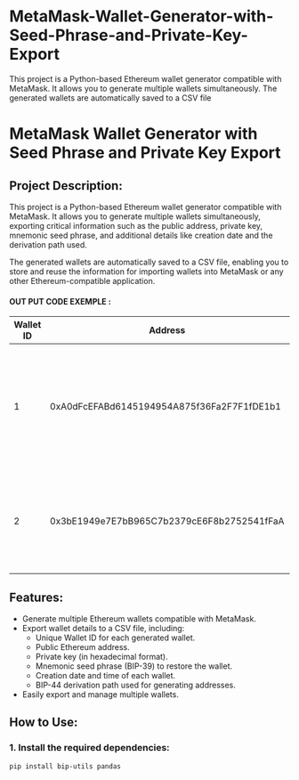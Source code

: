 # MetaMask-Wallet-Generator-with-Seed-Phrase-and-Private-Key-Export
This project is a Python-based Ethereum wallet generator compatible with MetaMask. It allows you to generate multiple wallets simultaneously. The generated wallets are automatically saved to a CSV file

# MetaMask Wallet Generator with Seed Phrase and Private Key Export

## Project Description:
This project is a Python-based Ethereum wallet generator compatible with MetaMask. It allows you to generate multiple wallets simultaneously, exporting critical information such as the public address, private key, mnemonic seed phrase, and additional details like creation date and the derivation path used.

The generated wallets are automatically saved to a CSV file, enabling you to store and reuse the information for importing wallets into MetaMask or any other Ethereum-compatible application.
#### OUT PUT CODE EXEMPLE : 

| Wallet ID | Address                                    | Private Key                                     | Mnemonic Phrase                                           | Creation Date           | Derivation Path     |
|-----------|--------------------------------------------|-------------------------------------------------|-----------------------------------------------------------|-------------------------|---------------------|
| 1         | 0xA0dFcEFABd6145194954A875f36Fa2F7F1fDE1b1 | 0x4c0883a69102937d62314444ec6602dd58b368c9cd76243b5827ed2e54cf73d2 | oblige ahead spray common wing bread below jar reason snap elbow coyote | 2024-09-30 15:27:12 | m/44'/60'/0'/0/0    |
| 2         | 0x3bE1949e7E7bB965C7b2379cE6F8b2752541fFaA | 0xe6f9f28cb10728f8dbde103ec92ba776a4d4f5f9b49b1f3f3c072a3c9d6c7494 | jelly jeans excite obscure roof shoot reward shine food used middle exile | 2024-09-30 15:27:12 | m/44'/60'/0'/0/0    |



## Features:
- Generate multiple Ethereum wallets compatible with MetaMask.
- Export wallet details to a CSV file, including:
  - Unique Wallet ID for each generated wallet.
  - Public Ethereum address.
  - Private key (in hexadecimal format).
  - Mnemonic seed phrase (BIP-39) to restore the wallet.
  - Creation date and time of each wallet.
  - BIP-44 derivation path used for generating addresses.
- Easily export and manage multiple wallets.

## How to Use:

### 1. Install the required dependencies:
```bash
pip install bip-utils pandas
